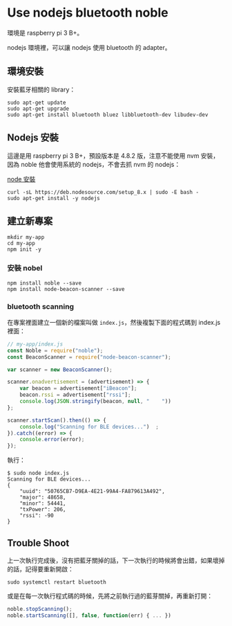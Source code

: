 # Use nodejs bluetooth noble

環境是 raspberry pi 3 B+。

nodejs 環境裡，可以讓 nodejs 使用 bluetooth 的 adapter。

## 環境安裝

安裝藍牙相關的 library：

```shell
sudo apt-get update
sudo apt-get upgrade
sudo apt-get install bluetooth bluez libbluetooth-dev libudev-dev
```

## Nodejs 安裝

這邊是用 raspberry pi 3 B+，預設版本是 4.8.2 版，注意不能使用 nvm 安裝，因為 noble 他會使用系統的 nodejs，不會去抓 nvm 的 nodejs：

[node 安裝](https://nodejs.org/en/download/package-manager/#debian-and-ubuntu-based-linux-distributions)

```shell
curl -sL https://deb.nodesource.com/setup_8.x | sudo -E bash -
sudo apt-get install -y nodejs
```

## 建立新專案

```shell
mkdir my-app
cd my-app
npm init -y
```

### 安裝 nobel

```shell
npm install noble --save
npm install node-beacon-scanner --save
```

### bluetooth scanning

在專案裡面建立一個新的檔案叫做 `index.js`，然後複製下面的程式碼到 index.js 裡面：

```js
// my-app/index.js
const Noble = require("noble");
const BeaconScanner = require("node-beacon-scanner");

var scanner = new BeaconScanner();

scanner.onadvertisement = (advertisement) => {
    var beacon = advertisement["iBeacon"];
    beacon.rssi = advertisement["rssi"];
    console.log(JSON.stringify(beacon, null, "    "))
};

scanner.startScan().then(() => {
    console.log("Scanning for BLE devices...")  ;
}).catch((error) => {
    console.error(error);
});
```

執行：

```shell
$ sudo node index.js 
Scanning for BLE devices...
{
    "uuid": "50765CB7-D9EA-4E21-99A4-FA879613A492",
    "major": 48658,
    "minor": 54441,
    "txPower": 206,
    "rssi": -90
}
```

## Trouble Shoot

上一次執行完成後，沒有把藍牙關掉的話，下一次執行的時候將會出錯，如果壞掉的話，記得要重新開啟：

```shell
sudo systemctl restart bluetooth
```

或是在每一次執行程式碼的時候，先將之前執行過的藍芽關掉，再重新打開：

```js
noble.stopScanning();
noble.startScanning([], false, function(err) { ... })
```

